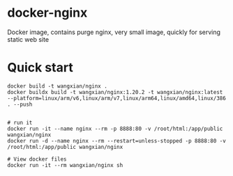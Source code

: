 # docker-nginx
Docker image, contains purge nginx, very small image, quickly for serving static web site

# Quick start
```
docker build -t wangxian/nginx .
docker buildx build -t wangxian/nginx:1.20.2 -t wangxian/nginx:latest --platform=linux/arm/v6,linux/arm/v7,linux/arm64,linux/amd64,linux/386 . --push


# run it
docker run -it --name nginx --rm -p 8888:80 -v /root/html:/app/public wangxian/nginx
docker run -d --name nginx --rm --restart=unless-stopped -p 8888:80 -v /root/html:/app/public wangxian/nginx

# View docker files
docker run -it --rm wangxian/nginx sh
```
